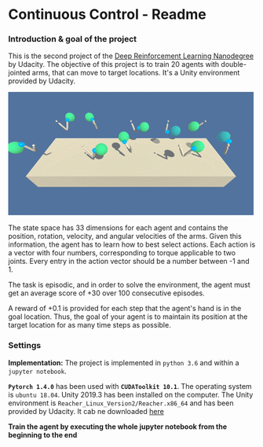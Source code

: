 [//]: # (Image References)

# Continuous Control - Readme

### Introduction & goal of the project

This is the second project of the [Deep Reinforcement Learning Nanodegree](https://www.udacity.com/course/deep-reinforcement-learning-nanodegree--nd893) by Udacity.
The objective of this project is to train 20 agents with double-jointed arms, that can move to target locations. It's a Unity environment provided by Udacity.  

![Training results](./reacher.gif  "Training results")

The state space has 33 dimensions for each agent and contains the position, rotation, velocity, and angular velocities of the arms.  Given this information, the agent has to learn how to best select actions.  Each action is a vector with four numbers, corresponding to torque applicable to two joints. Every entry in the action vector should be a number between -1 and 1.

The task is episodic, and in order to solve the environment, the agent must get an average score of +30 over 100 consecutive episodes.

A reward of +0.1 is provided for each step that the agent's hand is in the goal location.  Thus, the goal of your agent is to maintain its position at the target location for as many time steps as possible. 

### Settings

**Implementation:** The project is implemented in `python 3.6` and within a `jupyter notebook`. 

**`Pytorch 1.4.0`** has been used with **`CUDAToolkit 10.1`**.
The operating system is `ubuntu 18.04`.
Unity 2019.3 has been installed on the computer.
The Unity environment is `Reacher_Linux_Version2/Reacher.x86_64` and has been provided by Udacity. It cab ne downloaded [here](https://s3-us-west-1.amazonaws.com/udacity-drlnd/P2/Reacher/Reacher_Linux.zip)

**Train the agent by executing the whole jupyter notebook from the beginning to the end**